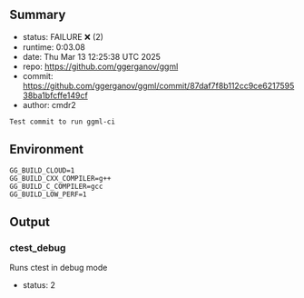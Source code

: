 ## Summary

- status:  FAILURE ❌ (2)
- runtime: 0:03.08
- date:    Thu Mar 13 12:25:38 UTC 2025
- repo:    https://github.com/ggerganov/ggml
- commit:  https://github.com/ggerganov/ggml/commit/87daf7f8b112cc9ce621759538ba1bfcffe149cf
- author:  cmdr2
```
Test commit to run ggml-ci
```

## Environment

```
GG_BUILD_CLOUD=1
GG_BUILD_CXX_COMPILER=g++
GG_BUILD_C_COMPILER=gcc
GG_BUILD_LOW_PERF=1
```

## Output

### ctest_debug

Runs ctest in debug mode
- status: 2
```

```

